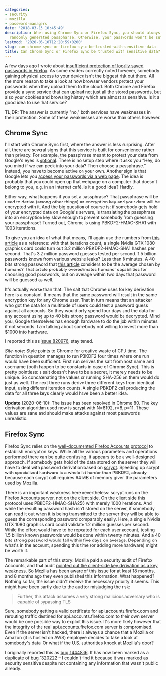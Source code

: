 ```yaml
---
categories:
- security
- mozilla
- password-managers
date: '2018-03-13 10:45:49'
description: When using Chrome Sync or Firefox Sync, you should always choose a long
  randomly generated passpharse. Otherwise, your passwords won't be sufficiently protected.
lastmod: '2020-06-10T12:20:59+0200'
slug: can-chrome-sync-or-firefox-sync-be-trusted-with-sensitive-data
title: Can Chrome Sync or Firefox Sync be trusted with sensitive data?
---
```


A few days ago I wrote about [insufficient protection of locally saved passwords in Firefox](/2018/03/10/master-password-in-firefox-or-thunderbird-do-not-bother). As some readers correctly noted however, somebody gaining physical access to your device isn't the biggest risk out there. All the more reason to take a look at how browser vendors protect your passwords when they upload them to the cloud. Both Chrome and Firefox provide a sync service that can upload not just all the stored passwords, but also your cookies and browsing history which are almost as sensitive. Is it a good idea to use that service?

TL;DR: The answer is currently "no," both services have weaknesses in their protection. Some of these weaknesses are worse than others however.

## Chrome Sync

I'll start with Chrome Sync first, where the answer is less surprising. After all, there are several signs that this service is built for convenience rather than privacy. For example, the passphrase meant to protect your data from Google's eyes is [optional](https://support.google.com/chrome/answer/165139#passphrase). There is no setup step where it asks you “Hey, do you mind if we can peek into your data? Then choose a passphrase.” Instead, you have to become active on your own. Another sign is that Google lets you [access your passwords via a web page](https://passwords.google.com/). The idea is probably that you could open up that webpage on a computer that doesn't belong to you, e.g. in an internet café. Is it a good idea? Hardly.

Either way, what happens if you set a passphrase? That passphrase will be used to derive (among other things) an encryption key and your data will be encrypted with it. And the big question of course is: if somebody gets hold of your encrypted data on Google's servers, is translating the passphrase into an encryption key slow enough to prevent somebody from guessing your passphrase? Turned out, Chrome is using PBKDF2-HMAC-SHA1 with 1003 iterations.

To give you an idea of what that means, I'll again use the numbers from [this article](https://blog.codinghorror.com/hacker-hack-thyself/) as a reference: with that iterations count, a single Nvidia GTX 1080 graphics card could turn out 3.2 million PBKDF2-HMAC-SHA1 hashes per second. That's 3.2 million password guesses tested per second. 1.5 billion passwords known from various website leaks? Less than 8 minutes. A 40 bits strong password that [this article](http://research.microsoft.com/pubs/74164/www2007.pdf) considers to be the average chosen by humans? That article probably overestimates humans' capabilities for choosing good passwords, but on average within two days that password will be guessed as well.

It's actually worse than that. The salt that Chrome uses for key derivation here is a constant. It means that the same password will result in the same encryption key for any Chrome user. That in turn means that an attacker who got the data for a multitude of users could test a password guess against all accounts. So they would only spend four days and the data for any account using up to 40 bits strong password would be decrypted. Mind you, Google themselves has enough hardware to do the job within minutes if not seconds. I am talking about somebody not willing to invest more than $1000 into hardware.

I reported this as [issue 820976](https://bugs.chromium.org/p/chromium/issues/detail?id=820976), stay tuned.

_Site-note_: Style points to Chrome for creative waste of CPU time. The function in question manages to run PBKDF2 four times where one run would have been sufficient. First run derives the salt from host name and username (both happen to be constants in case of Chrome Sync). This is pretty pointless: a salt doesn't have to be a secret, it merely needs to be unique. So concatenating the values or running SHA-256 on them would do just as well. The next three runs derive three different keys from identical input, using different iteration counts. A single PBKDF2 call producing the data for all three keys clearly would have been a better idea.

**Update** (2020-06-10): The issue has been resolved in Chrome 80. The key derivation algorithm used now is [scrypt](https://en.wikipedia.org/wiki/Scrypt) with N=8192, r=8, p=11. These values are sane and should make attacks against most passwords unrealistic.

## Firefox Sync

Firefox Sync relies on the [well-documented Firefox Accounts protocol](https://github.com/mozilla/fxa-auth-server/wiki/onepw-protocol) to establish encryption keys. While all the various parameters and operations performed there can be quite confusing, it appears to be a well-designed approach. If somebody gets hold of the data stored on the server they will have to deal with password derivation based on [scrypt](https://en.wikipedia.org/wiki/Scrypt). Speeding up scrypt with specialized hardware is a whole lot harder than PBKDF2, already because each scrypt call requires 64 MB of memory given the parameters used by Mozilla.

There is an important weakness here nevertheless: scrypt runs on the Firefox Accounts server, not on the client side. On the client side this protocol uses PBKDF2-HMAC-SHA256 with merely 1000 iterations. And while the resulting password hash isn't stored on the server, if somebody can read it out when it is being transmitted to the server they will be able to guess the corresponding password comparably easily. Here, a single Nvidia GTX 1080 graphics card could validate 1.2 million guesses per second. While the effort would have to be repeated for each user account, testing 1.5 billion known passwords would be done within twenty minutes. And a 40 bits strong password would fall within five days on average. Depending on what's in the account, spending this time (or adding more hardware) might be worth it.

The remarkable part of this story: Mozilla paid a security audit of Firefox Accounts, and that audit [pointed out the client-side key derivation as a key weakness](https://blog.mozilla.org/security/2017/07/18/web-service-audits-firefox-accounts/). So Mozilla has been aware of this issue for at least 18 months, and 8 months ago they even published this information. What happened? Nothing so far, the issue didn't receive the necessary priority it seems. This might have been partly due to the auditor misjudging the risk:

> Further, this attack assumes a very strong malicious adversary who is capable of bypassing TLS

Sure, somebody getting a valid certificate for api.accounts.firefox.com and rerouting traffic destined for api.accounts.firefox.com to their own server would be one possible way to exploit this issue. It's more likely however that the integrity of the real api.accounts.firefox.com server is compromised. Even if the server isn't hacked, there is always a chance that a Mozilla or Amazon (it is hosted on AWS) employee decides to take a look at somebody's data. Or what if the U.S. authorities knock at Mozilla's door?

I originally reported this as [bug 1444866](https://bugzilla.mozilla.org/show_bug.cgi?id=1444866). It has now been marked as a duplicate of [bug 1320222](https://bugzilla.mozilla.org/show_bug.cgi?id=1320222) – I couldn't find it because it was marked as security sensitive despite not containing any information that wasn't public already.
